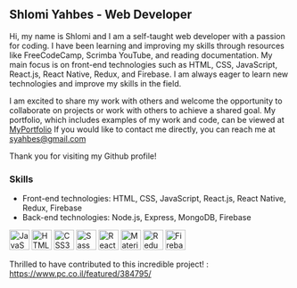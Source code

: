 ## Shlomi Yahbes - Web Developer

Hi, my name is Shlomi and I am a self-taught web developer with a passion for coding. I have been learning and improving my skills through resources like FreeCodeCamp, Scrimba YouTube, and reading documentation. My main focus is on front-end technologies such as HTML, CSS, JavaScript, React.js, React Native, Redux, and Firebase. I am always eager to learn new technologies and improve my skills in the field.

I am excited to share my work with others and welcome the opportunity to collaborate on projects or work with others to achieve a shared goal. My portfolio, which includes examples of my work and code, can be viewed at [MyPortfolio](https://portfolio3-work-in-progress.vercel.app/) 
If you would like to contact me directly, you can reach me at syahbes@gmail.com

Thank you for visiting my Github profile!

### Skills

* Front-end technologies: HTML, CSS, JavaScript, React.js, React Native, Redux, Firebase
* Back-end technologies: Node.js, Express, MongoDB, Firebase

<p align="left">
                                <a href="https://developer.mozilla.org/en-US/docs/Web/JavaScript" target="_blank" rel="noreferrer"><img src="https://raw.githubusercontent.com/danielcranney/readme-generator/main/public/icons/skills/javascript-colored.svg" width="36" height="36" alt="JavaScript" /></a>
                                <a href="https://developer.mozilla.org/en-US/docs/Glossary/HTML5" target="_blank" rel="noreferrer"><img src="https://raw.githubusercontent.com/danielcranney/readme-generator/main/public/icons/skills/html5-colored.svg" width="36" height="36" alt="HTML5" /></a>
                                <a href="https://www.w3.org/TR/CSS/#css" target="_blank" rel="noreferrer"><img src="https://raw.githubusercontent.com/danielcranney/readme-generator/main/public/icons/skills/css3-colored.svg" width="36" height="36" alt="CSS3" /></a>
                                <a href="https://sass-lang.com/" target="_blank" rel="noreferrer"><img src="https://raw.githubusercontent.com/danielcranney/readme-generator/main/public/icons/skills/sass-colored.svg" width="36" height="36" alt="Sass" /></a>
                                <a href="https://reactjs.org/" target="_blank" rel="noreferrer"><img src="https://raw.githubusercontent.com/danielcranney/readme-generator/main/public/icons/skills/react-colored.svg" width="36" height="36" alt="React" /></a>
                                <a href="https://mui.com/" target="_blank" rel="noreferrer"><img src="https://raw.githubusercontent.com/danielcranney/readme-generator/main/public/icons/skills/materialui-colored.svg" width="36" height="36" alt="Material UI" /></a>
                                <a href="https://redux.js.org/" target="_blank" rel="noreferrer"><img src="https://raw.githubusercontent.com/danielcranney/readme-generator/main/public/icons/skills/redux-colored.svg" width="36" height="36" alt="Redux" /></a>
                                <a href="https://firebase.google.com/" target="_blank" rel="noreferrer"><img src="https://raw.githubusercontent.com/danielcranney/readme-generator/main/public/icons/skills/firebase-colored.svg" width="36" height="36" alt="Firebase" /></a>
                    </p>

Thrilled to have contributed to this incredible project! : https://www.pc.co.il/featured/384795/
